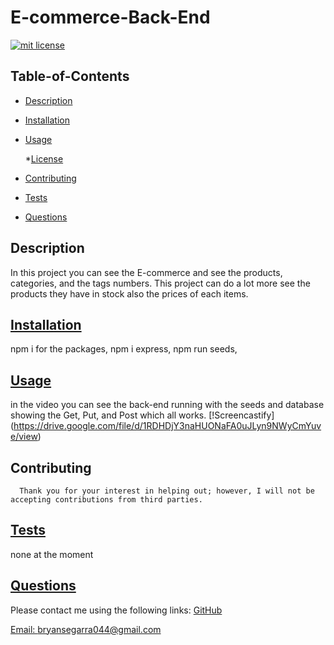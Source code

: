 # E-commerce-Back-End

[![mit license](https://img.shields.io/badge/License-mit-blue.svg)](undefined)

  ## Table-of-Contents
  * [Description](#description)
  * [Installation](#installation)
  * [Usage](#usage)
  
    *[License](#license)
    
  * [Contributing](#contributing)
  * [Tests](#tests)
  * [Questions](#questions)
  
  ## Description
  In this project you can see the E-commerce and see the products, categories, and the tags numbers. This project can do a lot more see the products they have in stock also the prices of each items. 

  ## [Installation](#table-of-contents)
  npm i for the packages,
  npm i express,
  npm run seeds,

  ## [Usage](#table-of-contents)
  in the video you can see the back-end running with the seeds and database showing the Get, Put, and Post which all works.
  [!Screencastify] (https://drive.google.com/file/d/1RDHDjY3naHUONaFA0uJLyn9NWyCmYuve/view)



  ## Contributing
      Thank you for your interest in helping out; however, I will not be accepting contributions from third parties.
      
  ## [Tests](#table-of-contents)
  none at the moment

  ##  [Questions](#table-of-contents)
  Please contact me using the following links:
  [GitHub](https://github.com/Bryguy20)
  
  [Email: bryansegarra044@gmail.com](mailto:bryansegarra044@gmail.com)
